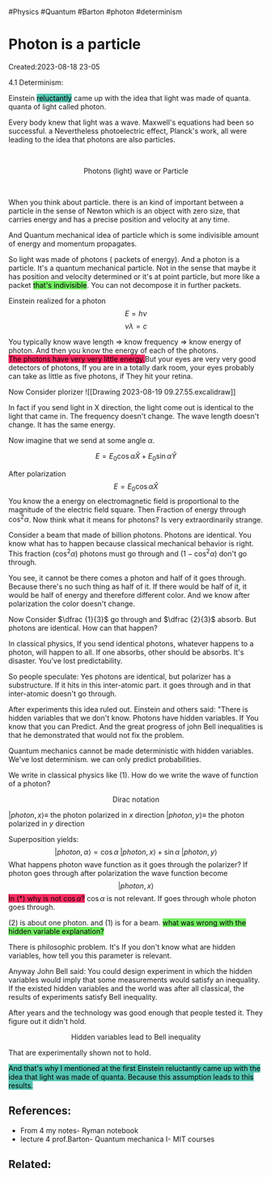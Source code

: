 #Physics #Quantum #Barton #photon #determinism 
# Photon is a particle
Created:2023-08-18 23-05


4.1 Determinism:

Einstein <mark style="background: #55C5B2;">reluctantly</mark> came up with the idea that light was made of quanta. quanta of light called photon.

Every body knew that light was a wave. Maxwell's equations had been so successful. a Nevertheless photoelectric effect, Planck's work, all were leading to the idea that photons are also particles.

<br>
<p align="center"> Photons (light)       wave or Particle</p>

<br>

When you think about particle. there is an kind of important between a particle in the sense of Newton which is an object with zero size, that carries energy and has a precise position and velocity at any time.

And Quantum mechanical idea of particle which is some indivisible amount of energy and momentum propagates.

So light was made of photons ( packets of energy). And a photon is a particle. It's a quantum mechanical particle. Not in the sense that maybe it has position and velocity determined or it's at point particle, but more like a packet <mark style="background: #2BE611A6;">that's indivisible</mark>. You can not decompose it in further packets.

Einstein realized for a photon
$$E = h\nu$$
$$\nu \lambda = c$$

You typically know wave length $\Rightarrow$ know frequency $\Rightarrow$ know energy of photon. And then you know the energy of each of the photons.
<br>
<mark style="background: #FF2C61;">The photons have very very little energy.</mark>But your eyes are very very good detectors of photons, If you are in a totally dark room, your eyes probably can take as little as five photons, if They hit your retina.

Now Consider plorizer
![[Drawing 2023-08-19 09.27.55.excalidraw]]


In fact if you send light in X direction, the light come out is identical to the light that came in. The frequency doesn't change. The wave length doesn't change. It has the same energy.

Now imagine that we send at some angle $\alpha$.

$$E= E_0 \cos \alpha \hat{X} +E_0 \sin \alpha \hat{Y} \tag{1}$$

After polarization
$$E= E_0 \cos \alpha \hat{X}$$
You know the a energy on electromagnetic field is proportional to the magnitude of the electric field square. Then Fraction of energy through $\cos^2\alpha$. Now think what it means for photons? Is very extraordinarily strange.

Consider a beam that made of billion photons. Photons are identical. You know what has to happen because classical mechanical behavior is right. This fraction ($\cos^2\alpha$) photons must go through and ($1 - \cos^2\alpha$)  don't go through.

You see, it cannot be there comes a photon and half of it goes through. Because there's no such thing as half of it. If there would be half of it, it would be half of energy and  therefore different color. And we know after polarization the color doesn't change.

Now Consider $\dfrac {1}{3}$ go through and $\dfrac {2}{3}$ absorb. But photons are identical. How can that happen?

In classical physics, If you send identical photons, whatever happens to a photon, will happen to all. If one absorbs, other should be absorbs. It's disaster. You've lost predictability.

So people speculate: Yes photons are identical, but polarizer has a substructure. If it hits in this inter-atomic part. it goes through and in that inter-atomic doesn't go through.

After experiments this idea ruled out. Einstein and others said: "There is hidden variables that we don't know. Photons have hidden variables. If You know that you can Predict. And the great progress of john Bell inequalities is that he demonstrated that would not fix the problem.


Quantum mechanics cannot be made deterministic with hidden variables. We've lost determinism. we can only predict probabilities.



We write in classical physics like $(1)$. How do we write the wave of function of a photon?


<p align="center"> Dirac notation </p>

$|photon,x\rangle \equiv$ the photon polarized in $x$ direction
$|photon,y\rangle \equiv$ the photon polarized in $y$ direction


Superposition yields:
$$|photon,\alpha\rangle = \cos\alpha \; |photon,x\rangle + \sin\alpha \; |photon,y\rangle \tag{2}$$
What happens photon wave function as it goes through the polarizer? If photon goes through after polarization the wave function become $$|photon,x\rangle \tag{*}$$
<mark style="background: #FF2C61;">In $(*)$ why is not $\cos\alpha$?</mark> $\cos\alpha$ is not relevant. If goes through whole photon goes through. 

$(2)$ is about one photon. and $(1)$ is for a beam. <mark style="background: #2BE611A6;">what was wrong with the hidden variable explanation?</mark>

There is philosophic problem. It's If you don't know what are hidden variables, how tell you this parameter is relevant. 

Anyway John Bell said: You could design experiment in which the hidden variables would imply that some measurements would satisfy an inequality. If the existed hidden variables and the world was after all classical, the results of experiments satisfy Bell inequality.

After years and the technology was good enough that people tested it. They figure out it didn't hold.

<p align="center">Hidden variables lead to Bell inequality </p>

That are experimentally shown not to hold. 

<mark style="background: #55C5B2;">And that's why I mentioned at the first Einstein reluctantly came up with the idea that light was made of quanta. Because this assumption leads to this results.</mark>
## References:
- From 4 my notes- Ryman notebook
- lecture 4 prof.Barton- Quantum mechanica I- MIT courses
## Related:



